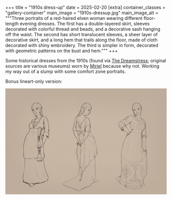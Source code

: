 +++
title = "1910s dress-up"
date = 2025-02-20
[extra]
container_classes = "gallery-container"
main_image = "1910s-dressup.jpg"
main_image_alt = """Three portraits of a red-haired elven woman
wearing different floor-length evening dresses.
The first has a double-layered skirt, sleeves decorated with colorful thread and beads,
and a decorative sash hanging off the waist.
The second has short translucent sleeves, a sheer layer of decorative skirt,
and a long  hem that trails along the floor, made of cloth decorated with shiny embroidery.
The third is simpler in form, decorated with geometric patterns on the bust and hem."""
+++

Some historical dresses from the 1910s
(found via [The Dreamstress](https://thedreamstress.com/category/rate-the-dress/);
original sources are various museums)
worn by [Miriel](/gallery/2024/miriel/) because why not.
Working my way out of a slump with some comfort zone portraits.

<!-- more -->

Bonus lineart-only version:

![Lineart of the previous picture without the color.](1910s-dressup-lines.jpg)

